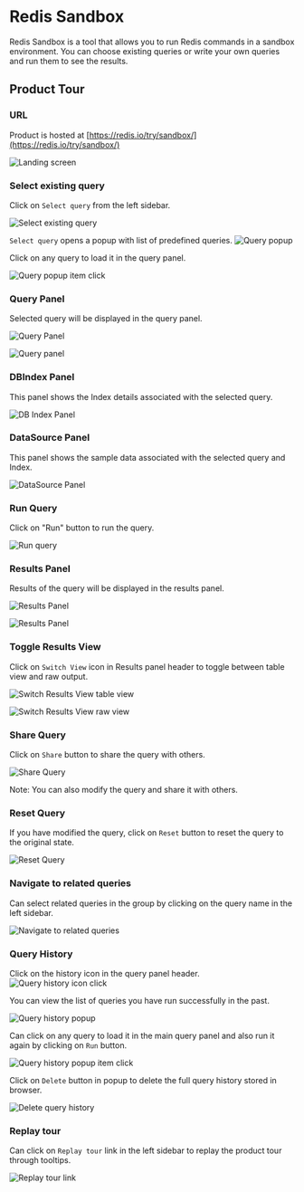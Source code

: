 # Redis Sandbox

Redis Sandbox is a tool that allows you to run Redis commands in a sandbox environment.
You can choose existing queries or write your own queries and run them to see the results.

## Product Tour

### URL

Product is hosted at [https://redis.io/try/sandbox/](https://redis.io/try/sandbox/)

![Landing screen](./images/landing-screen.png)

### Select existing query

Click on `Select query` from the left sidebar.

![Select existing query](./images/select-query.png)

`Select query` opens a popup with list of predefined queries.
![Query popup](./images/query-popup.png)

Click on any query to load it in the query panel.

![Query popup item click](./images/query-pupup-item-click.png)

### Query Panel

Selected query will be displayed in the query panel.

![Query Panel](./images/query-panel-tour-step.png)

![Query panel](./images/query-panel.png)

### DBIndex Panel

This panel shows the Index details associated with the selected query.

![DB Index Panel](./images/dbindex-panel-tour-step.png)

### DataSource Panel

This panel shows the sample data associated with the selected query and Index.

![DataSource Panel](./images/datasource-panel-tour-step.png)

### Run Query

Click on "Run" button to run the query.

![Run query](./images/run-query-tour-step.png)

### Results Panel

Results of the query will be displayed in the results panel.

![Results Panel](./images/results-panel-tour-step.png)

![Results Panel](./images/results-panel.png)

### Toggle Results View

Click on `Switch View` icon in Results panel header to toggle between table view and raw output.

![Switch Results View table view](./images/switch-results-view-tbl.png)

![Switch Results View raw view](./images/switch-results-view-raw.png)

### Share Query

Click on `Share` button to share the query with others.

![Share Query](./images/share-query-tour-step.png)

Note: You can also modify the query and share it with others.

### Reset Query

If you have modified the query, click on `Reset` button to reset the query to the original state.

![Reset Query](./images/reset-query-tour-step.png)

### Navigate to related queries

Can select related queries in the group by clicking on the query name in the left sidebar.

![Navigate to related queries](./images/navigate-related-queries-tour-step.png)

### Query History

Click on the history icon in the query panel header.
![Query history icon click](./images/query-history-icon.png)

You can view the list of queries you have run successfully in the past.

![Query history popup](./images/query-history-popup.png)

Can click on any query to load it in the main query panel and also run it again by clicking on `Run` button.

![Query history popup item click](./images/query-history-popup-load-query.png)

Click on `Delete` button in popup to delete the full query history stored in browser.

![Delete query history](./images/query-history-popup-delete.png)

### Replay tour

Can click on `Replay tour` link in the left sidebar to replay the product tour through tooltips.

![Replay tour link](./images/replay-tour.png)
